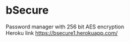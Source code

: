 # bSecure
Password manager with 256 bit AES encryption<br>
Heroku link https://bsecure1.herokuapp.com/
